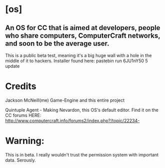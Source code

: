 # [os]
An OS for CC that is aimed at developers, people who share computers, ComputerCraft networks, and soon to be the average user.
---
This is a public beta test, meaning it's a big huge wall with a hole in the middle of it to hackers.
Installer found here: pastebin run 6JU1nY50 5 update

# Credits
Jackson McNeill(me) Game-Engine and this entire project

Quintuple Agent - Making Nevardon, this OS's default editor. Find it on the CC forums HERE: http://www.computercraft.info/forums2/index.php?/topic/22234-

# Warning:
This is in beta. I really wouldn't trust the permission system with important data.
Serously.

